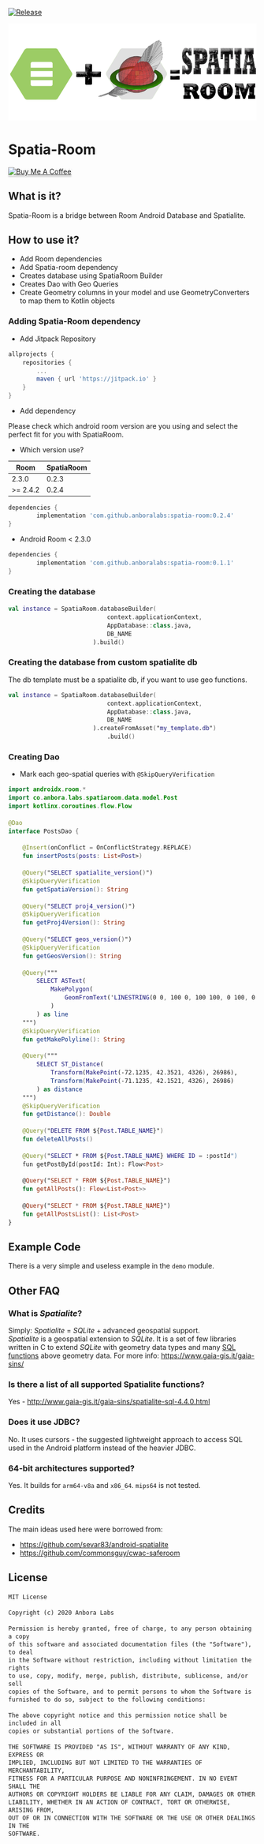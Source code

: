 [![Release](https://jitpack.io/v/anboralabs/spatia-room.svg)](https://jitpack.io/#anboralabs/spatia-room)

![Spatia Logo](/resources/logo.png)

# Spatia-Room

<a href="https://www.buymeacoffee.com/dalgarins" target="_blank"><img src="https://www.buymeacoffee.com/assets/img/custom_images/orange_img.png" alt="Buy Me A Coffee" style="height: 41px !important;width: 174px !important;box-shadow: 0px 3px 2px 0px rgba(190, 190, 190, 0.5) !important;-webkit-box-shadow: 0px 3px 2px 0px rgba(190, 190, 190, 0.5) !important;" ></a>

## What is it?

Spatia-Room is a bridge between Room Android Database and Spatialite.

## How to use it?

- Add Room dependencies
- Add Spatia-room dependency
- Creates database using SpatiaRoom Builder
- Creates Dao with Geo Queries
- Create Geometry columns in your model and use GeometryConverters to map them to Kotlin objects

### Adding Spatia-Room dependency

- Add Jitpack Repository

```gradle
allprojects {
    repositories {
        ...
        maven { url 'https://jitpack.io' }
    }
}
```

- Add dependency

Please check which android room version are you using and select the perfect fit for you with SpatiaRoom.

- Which version use?

| Room     | SpatiaRoom |
| -------- | ---------- |
| 2.3.0    | 0.2.3      |
| >= 2.4.2 | 0.2.4      |

```gradle
dependencies {
        implementation 'com.github.anboralabs:spatia-room:0.2.4'
}
```

- Android Room < 2.3.0

```gradle
dependencies {
        implementation 'com.github.anboralabs:spatia-room:0.1.1'
}
```

### Creating the database

```kotlin
val instance = SpatiaRoom.databaseBuilder(
                            context.applicationContext,
                            AppDatabase::class.java,
                            DB_NAME
                        ).build()
```

### Creating the database from custom spatialite db

The db template must be a spatialite db, if you want to use geo functions.

```kotlin
val instance = SpatiaRoom.databaseBuilder(
                            context.applicationContext,
                            AppDatabase::class.java,
                            DB_NAME
                        ).createFromAsset("my_template.db")
                            .build()
```

### Creating Dao

- Mark each geo-spatial queries with `@SkipQueryVerification`

```kotlin
import androidx.room.*
import co.anbora.labs.spatiaroom.data.model.Post
import kotlinx.coroutines.flow.Flow

@Dao
interface PostsDao {

    @Insert(onConflict = OnConflictStrategy.REPLACE)
    fun insertPosts(posts: List<Post>)

    @Query("SELECT spatialite_version()")
    @SkipQueryVerification
    fun getSpatiaVersion(): String

    @Query("SELECT proj4_version()")
    @SkipQueryVerification
    fun getProj4Version(): String

    @Query("SELECT geos_version()")
    @SkipQueryVerification
    fun getGeosVersion(): String

    @Query("""
        SELECT ASText(
            MakePolygon(
                GeomFromText('LINESTRING(0 0, 100 0, 100 100, 0 100, 0 0)')
            )
        ) as line
    """)
    @SkipQueryVerification
    fun getMakePolyline(): String

    @Query("""
        SELECT ST_Distance(
            Transform(MakePoint(-72.1235, 42.3521, 4326), 26986),
            Transform(MakePoint(-71.1235, 42.1521, 4326), 26986)
        ) as distance
    """)
    @SkipQueryVerification
    fun getDistance(): Double

    @Query("DELETE FROM ${Post.TABLE_NAME}")
    fun deleteAllPosts()

    @Query("SELECT * FROM ${Post.TABLE_NAME} WHERE ID = :postId")
    fun getPostById(postId: Int): Flow<Post>

    @Query("SELECT * FROM ${Post.TABLE_NAME}")
    fun getAllPosts(): Flow<List<Post>>

    @Query("SELECT * FROM ${Post.TABLE_NAME}")
    fun getAllPostsList(): List<Post>
}
```

## Example Code

There is a very simple and useless example in the `demo` module.

## Other FAQ

### What is _Spatialite_?

Simply: _Spatialite_ = _SQLite_ + advanced geospatial support.<br> _Spatialite_
is a geospatial extension to _SQLite_. It is a set of few libraries written in C
to extend _SQLite_ with geometry data types and many
[SQL functions](http://www.gaia-gis.it/gaia-sins/spatialite-sql-4.3.0.html)
above geometry data. For more info: https://www.gaia-gis.it/gaia-sins/

### Is there a list of all supported Spatialite functions?

Yes - http://www.gaia-gis.it/gaia-sins/spatialite-sql-4.4.0.html

### Does it use JDBC?

No. It uses cursors - the suggested lightweight approach to access SQL used in
the Android platform instead of the heavier JDBC.

### 64-bit architectures supported?

Yes. It builds for `arm64-v8a` and `x86_64`. `mips64` is not tested.

## Credits

The main ideas used here were borrowed from:

- https://github.com/sevar83/android-spatialite
- https://github.com/commonsguy/cwac-saferoom

## License

```
MIT License

Copyright (c) 2020 Anbora Labs

Permission is hereby granted, free of charge, to any person obtaining a copy
of this software and associated documentation files (the "Software"), to deal
in the Software without restriction, including without limitation the rights
to use, copy, modify, merge, publish, distribute, sublicense, and/or sell
copies of the Software, and to permit persons to whom the Software is
furnished to do so, subject to the following conditions:

The above copyright notice and this permission notice shall be included in all
copies or substantial portions of the Software.

THE SOFTWARE IS PROVIDED "AS IS", WITHOUT WARRANTY OF ANY KIND, EXPRESS OR
IMPLIED, INCLUDING BUT NOT LIMITED TO THE WARRANTIES OF MERCHANTABILITY,
FITNESS FOR A PARTICULAR PURPOSE AND NONINFRINGEMENT. IN NO EVENT SHALL THE
AUTHORS OR COPYRIGHT HOLDERS BE LIABLE FOR ANY CLAIM, DAMAGES OR OTHER
LIABILITY, WHETHER IN AN ACTION OF CONTRACT, TORT OR OTHERWISE, ARISING FROM,
OUT OF OR IN CONNECTION WITH THE SOFTWARE OR THE USE OR OTHER DEALINGS IN THE
SOFTWARE.
```
